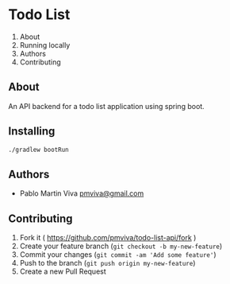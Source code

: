 
# Todo List

1. About
2. Running locally
3. Authors
4. Contributing

## About

An API backend for a todo list application using spring boot.

## Installing

```bash
./gradlew bootRun
```

## Authors

* Pablo Martin Viva [pmviva@gmail.com](mailto:pmviva@gmail.com)

## Contributing

1. Fork it ( https://github.com/pmviva/todo-list-api/fork )
2. Create your feature branch (`git checkout -b my-new-feature`)
3. Commit your changes (`git commit -am 'Add some feature'`)
4. Push to the branch (`git push origin my-new-feature`)
5. Create a new Pull Request
